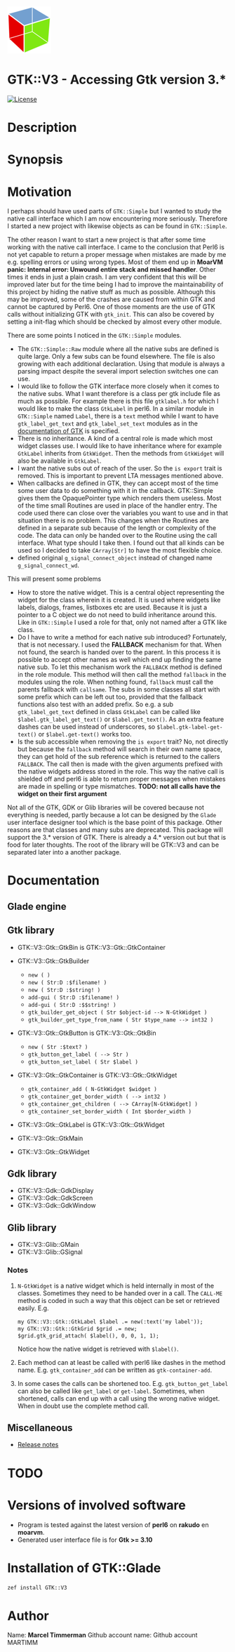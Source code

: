 ![gtk logo][logo]

# GTK::V3 - Accessing Gtk version 3.*
<!--
[![Build Status](https://travis-ci.org/MARTIMM/gtk-glade.svg?branch=master)](https://travis-ci.org/MARTIMM/gtk-glade) [![AppVeyor Build Status](https://ci.appveyor.com/api/projects/status/6yaqqq9lgbq6nqot?svg=true&branch=master&passingText=Windows%20-%20OK&failingText=Windows%20-%20FAIL&pendingText=Windows%20-%20pending)](https://ci.appveyor.com/project/MARTIMM/gtk-glade/branch/master)
-->
[![License](http://martimm.github.io/label/License-label.svg)](http://www.perlfoundation.org/artistic_license_2_0)

# Description

# Synopsis

# Motivation
I perhaps should have used parts of `GTK::Simple` but I wanted to study the native call interface which I am now encountering more seriously. Therefore I started a new project with likewise objects as can be found in `GTK::Simple`.

The other reason I want to start a new project is that after some time working with the native call interface. I came to the conclusion that Perl6 is not yet capable to return a proper message when mistakes are made by me e.g. spelling errors or using wrong types. Most of them end up in **MoarVM panic: Internal error: Unwound entire stack and missed handler**. Other times it ends in just a plain crash. I am very confident that this will be improved later but for the time being I had to improve the maintainability of this project by hiding the native stuff as much as possible. Although this may be improved, some of the crashes are caused from within GTK and cannot be captured by Perl6. One of those moments are the use of GTK calls without initializing GTK with `gtk_init`. This can also be covered by setting a init-flag which should be checked by almost every other module.

There are some points I noticed in the `GTK::Simple` modules.
* The `GTK::Simple::Raw` module where all the native subs are defined is quite large. Only a few subs can be found elsewhere. The file is also growing with each additional declaration. Using that module is always a parsing impact despite the several import selection switches one can use.
* I would like to follow the GTK interface more closely when it comes to the native subs. What I want therefore is a class per gtk include file as much as possible. For example there is this file `gtklabel.h` for which I would like to make the class `GtkLabel` in perl6. In a similar module in `GTK::Simple` named `Label`, there is a `text` method while I want to have `gtk_label_get_text` and `gtk_label_set_text` modules as in the [documentation of GTK][gtklabel] is specified.
* There is no inheritance. A kind of a central role is made which most widget classes use. I would like to have inheritance where for example `GtkLabel` inherits from `GtkWidget`. Then the methods from `GtkWidget` will also be available in `GtkLabel`.
* I want the native subs out of reach of the user. So the `is export` trait is removed. This is important to prevent LTA messages mentioned above.
* When callbacks are defined in GTK, they can accept most of the time some user data to do something with it in the callback. GTK::Simple gives them the OpaquePointer type which renders them useless. Most of the time small Routines are used in place of the handler entry. The code used there can close over the variables you want to use and in that situation there is no problem. This changes when the Routines are defined in a separate sub because of the length or complexity of the code. The data can only be handed over to the Routine using the call interface. What type should I take then. I found out that all kinds can be used so I decided to take `CArray[Str]` to have the most flexible choice.
* defined original `g_signal_connect_object` instead of changed name `g_signal_connect_wd`.

This will present some problems
* How to store the native widget. This is a central object representing the widget for the class wherein it is created. It is used where widgets like labels, dialogs, frames, listboxes etc are used. Because it is just a pointer to a C object we do not need to build inheritance around this. Like in `GTK::Simple` I used a role for that, only not named after a GTK like class.
* Do I have to write a method for each native sub introduced? Fortunately, that is not necessary. I used the **FALLBACK** mechanism for that. When not found, the search is handed over to the parent. In this process it is possible to accept other names as well which end up finding the same native sub. To let this mechanism work the `FALLBACK` method is defined in the role module. This method will then call the method `fallback` in the modules using the role. When nothing found, `fallback` must call the parents fallback with `callsame`. The subs in some classes all start with some prefix which can be left out too, provided that the fallback functions also test with an added prefix. So e.g. a sub `gtk_label_get_text` defined in class `GtkLabel` can be called like `$label.gtk_label_get_text()` or `$label.get_text()`. As an extra feature dashes can be used instead of underscores, so `$label.gtk-label-get-text()` or `$label.get-text()` works too.
* Is the sub accessible when removing the `is export` trait? No, not directly but because the `fallback` method will search in their own name space, they can get hold of the sub reference which is returned to the callers `FALLBACK`. The call then is made with the given arguments prefixed with the native widgets address stored in the role. This way the native call is shielded off and perl6 is able to return proper messages when mistakes are made in spelling or type mismatches.
**TODO: not all calls have the widget on their first argument**

Not all of the GTK, GDK or Glib libraries will be covered because not everything is needed, partly because a lot can be designed by the `Glade` user interface designer tool which is the base point of this package. Other reasons are that classes and many subs are deprecated. This package will support the 3.* version of GTK. There is already a 4.* version out but that is food for later thoughts. The root of the library will be GTK::V3 and can be separated later into a another package.

# Documentation

## Glade engine

## Gtk library

* GTK::V3::Gtk::GtkBin is GTK::V3::Gtk::GtkContainer

* GTK::V3::Gtk::GtkBuilder
  * `new ( )`
  * `new ( Str:D :$filename! )`
  * `new ( Str:D :$string! )`
  * `add-gui ( Str:D :$filename! )`
  * `add-gui ( Str:D :$$string! )`
  * `gtk_builder_get_object ( Str $object-id --> N-GtkWidget )`
  * `gtk_builder_get_type_from_name ( Str $type_name --> int32 )`

* GTK::V3::Gtk::GtkButton is GTK::V3::Gtk::GtkBin
  * `new ( Str :$text? )`
  * `gtk_button_get_label ( --> Str )`
  * `gtk_button_set_label ( Str $label )`

* GTK::V3::Gtk::GtkContainer is GTK::V3::Gtk::GtkWidget
  * `gtk_container_add ( N-GtkWidget $widget )`
  * `gtk_container_get_border_width ( --> int32 )`
  * `gtk_container_get_children ( --> CArray[N-GtkWidget] )`
  * `gtk_container_set_border_width ( Int $border_width )`

* GTK::V3::Gtk::GtkLabel is GTK::V3::Gtk::GtkWidget
* GTK::V3::Gtk::GtkMain
* GTK::V3::Gtk::GtkWidget

## Gdk library

* GTK::V3::Gdk::GdkDisplay
* GTK::V3::Gdk::GdkScreen
* GTK::V3::Gdk::GdkWindow

## Glib library

* GTK::V3::Glib::GMain
* GTK::V3::Glib::GSignal

### Notes
  1) `N-GtkWidget` is a native widget which is held internally in most of the classes. Sometimes they need to be handed over in a call. The `CALL-ME` method is coded in such a way that this object can be set or retrieved easily. E.g.

      ```
      my GTK::V3::Gtk::GtkLabel $label .= new(:text('my label'));
      my GTK::V3::Gtk::GtkGrid $grid .= new;
      $grid.gtk_grid_attach( $label(), 0, 0, 1, 1);
      ```

      Notice how the native widget is retrieved with `$label()`.

  2) Each method can at least be called with perl6 like dashes in the method name. E.g. `gtk_container_add` can be written as `gtk-container-add`.

  3) In some cases the calls can be shortened too. E.g. `gtk_button_get_label` can also be called like `get_label` or `get-label`. Sometimes, when shortened, calls can end up with a call using the wrong native widget. When in doubt use the complete method call.

## Miscellaneous
* [Release notes][release]

# TODO

# Versions of involved software

* Program is tested against the latest version of **perl6** on **rakudo** en **moarvm**.
* Generated user interface file is for **Gtk >= 3.10**


# Installation of GTK::Glade

`zef install GTK::V3`


# Author

Name: **Marcel Timmerman**
Github account name: Github account MARTIMM


<!---- [refs] ----------------------------------------------------------------->
[release]: https://github.com/MARTIMM/gtk-glade/blob/master/doc/CHANGES.md
[logo]: doc/gtk-logo-100.png
[gtklabel]: https://developer.gnome.org/gtk3/stable/GtkLabel.html#gtk-label-set-text
<!--
[todo]: https://github.com/MARTIMM/Library/blob/master/doc/TODO.md
[man]: https://github.com/MARTIMM/Library/blob/master/doc/manual.pdf
[requir]: https://github.com/MARTIMM/Library/blob/master/doc/requirements.pdf
-->
